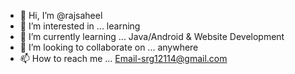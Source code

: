 - 👋 Hi, I’m @rajsaheel
- 👀 I’m interested in ... learning
- 🌱 I’m currently learning ... Java/Android & Website Development
- 💞️ I’m looking to collaborate on ... anywhere
- 📫 How to reach me ... Email-srg12114@gmail.com

<!---
rajsaheel/rajsaheel is a ✨ special ✨ repository because its `README.md` (this file) appears on your GitHub profile.
You can click the Preview link to take a look at your changes.
--->
